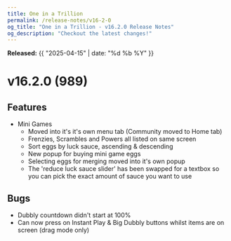 ```yaml
---
title: One in a Trillion
permalink: /release-notes/v16-2-0
og_title: "One in a Trillion - v16.2.0 Release Notes"
og_description: "Checkout the latest changes!"
---
```

**Released:** {{ "2025-04-15" | date: "%d %b %Y" }}

# v16.2.0 (989)
## Features
- Mini Games
  - Moved into it's it's own menu tab (Community moved to Home tab)
  - Frenzies, Scrambles and Powers all listed on same screen
  - Sort eggs by luck sauce, ascending & descending
  - New popup for buying mini game eggs
  - Selecting eggs for merging moved into it's own popup
  - The 'reduce luck sauce slider' has been swapped for a textbox so you can pick the exact amount of sauce you want to use

## Bugs
- Dubbly countdown didn't start at 100%
- Can now press on Instant Play & Big Dubbly buttons whilst items are on screen (drag mode only)
